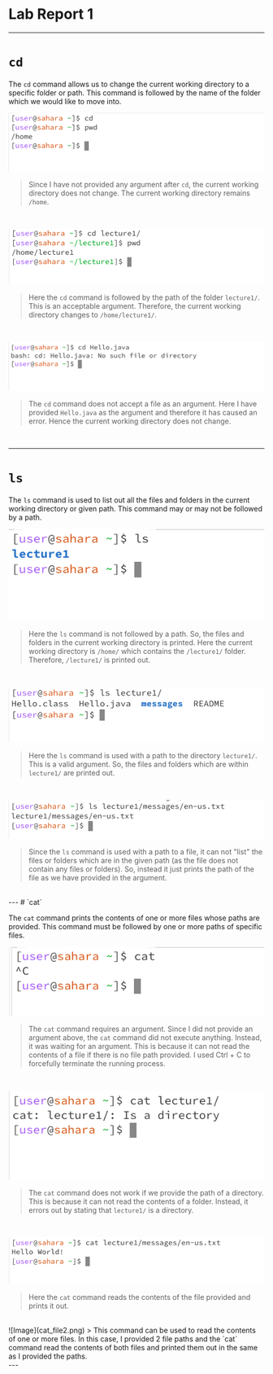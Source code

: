 # Lab Report 1

---

# `cd`

The `cd` command allows us to change the current working directory to a specific folder or path. This command is followed by the name of the folder which we would like to move into. 
<br>

![Image](cd_blank.png)
 > Since I have not provided any argument after `cd`, the current working directory does not change. The current working directory remains `/home`.
<br>

![Image](cd_folder.png)
> Here the `cd` command is followed by the path of the folder `lecture1/`. This is an acceptable argument. Therefore, the current working directory changes to `/home/lecture1/`.
<br>

![Image](cd_file.png)
> The `cd` command does not accept a file as an argument. Here I have provided `Hello.java` as the argument and therefore it has caused an error. Hence the current working directory does not change.
<br>

---
# `ls`

The `ls` command is used to list out all the files and folders in the current working directory or given path. This command may or may not be followed by a path. 
<br>

![Image](ls_blank.png)
> Here the `ls` command is not followed by a path. So, the files and folders in the current working directory is printed. Here the current working directory is `/home/` which contains the `/lecture1/` folder. Therefore, `/lecture1/` is printed out.
<br>

![Image](ls_folder.png)
> Here the `ls` command is used with a path to the directory `lecture1/`. This is a valid argument. So, the files and folders which are within `lecture1/` are printed out.
<br>

![Image](ls_file.png)
> Since the `ls` command is used with a path to a file, it can not "list" the files or folders which are in the given path (as the file does not contain any files or folders). So, instead it just prints the path of the file as we have provided in the argument.
<br>
---
# `cat`

The `cat` command prints the contents of one or more files whose paths are provided. This command must be followed by one or more paths of specific files.
<br>

![Image](cat_blank.png)
> The `cat` command requires an argument. Since I did not provide an argument above, the `cat` command did not execute anything. Instead, it was waiting for an argument. This is because it can not read the contents of a file if there is no file path provided. I used Ctrl + C to forcefully terminate the running process.
<br>

![Image](cat_folder.png)
> The `cat` command does not work if we provide the path of a directory. This is because it can not read the contents of a folder. Instead, it errors out by stating that `lecture1/` is a directory.
<br>

![Image](cat_file.png)
> Here the `cat` command reads the contents of the file provided and prints it out.
<br>
![Image](cat_file2.png)
> This command can be used to read the contents of one or more files. In this case, I provided 2 file paths and the `cat` command read the contents of both files and printed them out in the same as I provided the paths.
<br>
---
